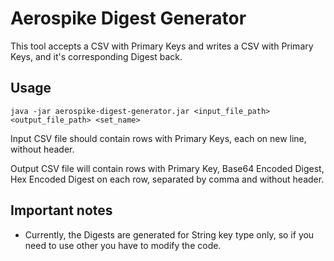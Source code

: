 # Aerospike Digest Generator

This tool accepts a CSV with Primary Keys and writes a CSV with Primary Keys, and it's corresponding Digest back. 

## Usage

```
java -jar aerospike-digest-generator.jar <input_file_path> <output_file_path> <set_name>
```

Input CSV file should contain rows with Primary Keys, each on new line, without header.

Output CSV file will contain rows with Primary Key, Base64 Encoded Digest, Hex Encoded Digest on each row, separated by comma and without header.

## Important notes

- Currently, the Digests are generated for String key type only, so if you need to use other you have to modify the code.
